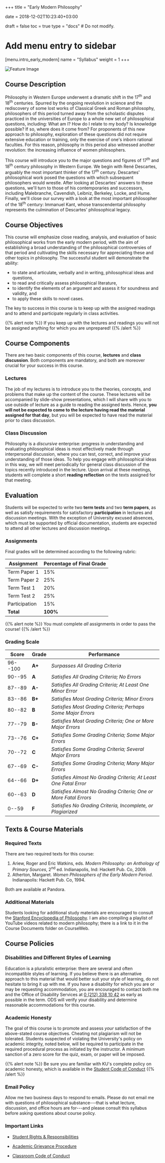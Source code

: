+++
title = "Early Modern Philosophy"

date = 2018-12-02T10:23:40+03:00

draft = false
toc = true
type = "docs"  # Do not modify.

# Add menu entry to sidebar
[menu.intro_early_modern]
  name = "Syllabus"
  weight = 1
+++

![Feature Image](dioptrique.jpg "Figures from Descartes' Optics")

<!-- {{% toc %}} -->

## Course Description

Philosophy in Western Europe underwent a dramatic shift in the 17<sup>th</sup> and 18<sup>th</sup> centuries. Spurred by the ongoing revolution in science and the rediscovery of some lost works of Classical Greek and Roman philosophy, philosophers of this period turned away from the scholastic disputes practiced in the universities of Europe to a whole new set of philosophical questions, including: What am I? How do I relate to my body? Is knowledge possible? If so, where does it come from? For proponents of this new approach to philosophy, exploration of these questions did not require extensive education or training, only the exercise of one's inborn rational faculties. For this reason, philosophy in this period also witnessed another revolution: the increasing influence of women philosophers.

This course will introduce you to the major questions and figures of 17<sup>th</sup> and 18<sup>th</sup> century philosophy in Western Europe. We begin with René Descartes, arguably the most important thinker of the 17<sup>th</sup> century. Descartes' philosophical work posed the questions with which subsequent philosophers would wrestle. After looking at Descartes' answers to these questions, we'll turn to those of his contemporaries and successors, including Malebranche, Cavendish, Leibniz, Berkeley, Locke, and Hume. Finally, we'll close our survey with a look at the most important philosopher of the 18<sup>th</sup> century: Immanuel Kant, whose transcendental philosophy represents the culmination of Descartes' philosophical legacy.


## Course Objectives

This course will emphasize close reading, analysis, and evaluation of basic philosophical works from the early modern period, with the aim of establishing a broad understanding of the philosophical controversies of that period and cultivating the skills necessary for appreciating these and other topics in philosophy. The successful student will demonstrate the ability:

- to state and articulate, verbally and in writing, philosophical ideas and questions,
- to read and critically assess philosophical literature,
- to identify the elements of an argument and assess it for soundness and validity, and
- to apply these skills to novel cases.

The key to success in this course is to keep up with the assigned readings and to attend and participate regularly in class activities.

{{% alert note %}}
If you keep up with the lectures and readings you will not be assigned anything for which you are unprepared!
{{% /alert %}}

## Course Components

There are two basic components of this course, **lectures** and **class discussion**. Both components are mandatory, and both are moreover crucial for your success in this course.

### Lectures

The job of my lectures is to introduce you to the theories, concepts, and problems that make up the content of the course. These lectures will be accompanied by slide-show presentations, which I will share with you to use outside of lecture as a guide to reading the assigned texts. Hence, **you will not be expected to come to the lecture having read the material assigned for that day**, but you will be expected to have read the material prior to class discussion.

### Class Discussion

Philosophy is a _discursive_ enterprise: progress in understanding and evaluating philosophical ideas is most effectively made through interpersonal discussion, where you can test, correct, and improve your understanding of those ideas. To help you engage with philosophical ideas in this way, we will meet periodically for  general class discussion of the topics recently introduced in the lecture. Upon arrival at these meetings, students will complete a short **reading reflection** on the texts assigned for that meeting.

## Evaluation

Students will be expected to write two **term tests** and two **term papers**, as well as satisfy requirements for satisfactory **participation** in lectures and discussion meetings. With the exception of University excused absences, which must be supported by official documentation, students are expected to attend all other lectures and discussion meetings.

### Assignments

Final grades will be determined according to the following rubric:

| Assignment      | Percentage of Final Grade |
|-----------------|---------------------------|
| Term Paper 1    | 15%                       |
| Term Paper 2    | 25%                       |
| Term Test 1     | 20%                       |
| Term Test 2     | 25%                       |
| Participation   | 15%                       |
| **Total**       | **100%**                  |

{{% alert note %}}
You must complete _all_ assignments in order to pass the course!
{{% /alert %}}

### Grading Scale

| **Score**  	| **Grade** | **Performance**                                              	    |
|------------ |-----------|-------------------------------------------------------------------|
| 96--100 	  | **A+** 	  | _Surpasses All Grading Criteria_                                	|
| 90--95   	  | **A**  	  | _Satisfies All Grading Criteria; No Errors_                      	|
| 87--89   	  | **A-** 	  | _Satisfies All Grading Criteria; At Least One Minor Error_       	|
| 83--86   	  | **B+** 	  | _Satisfies Most Grading Criteria; Minor Errors_                  	|
| 80--82   	  | **B**  	  | _Satisfies Most Grading Criteria; Perhaps Some Major Errors_     	|
| 77--79   	  | **B-** 	  | _Satisfies Most Grading Criteria; One or More Major Errors_      	|
| 73--76   	  | **C+** 	  | _Satisfies Some Grading Criteria; Some Major Errors_             	|
| 70--72   	  | **C**  	  | _Satisfies Some Grading Criteria; Several Major Errors_          	|
| 67--69   	  | **C-** 	  | _Satisfies Some Grading Criteria; Many Major Errors_             	|
| 64--66   	  | **D+** 	  | _Satisfies Almost No Grading Criteria; At Least One Fatal Error_ 	|
| 60--63   	  | **D**  	  | _Satisfies Almost No Grading Criteria; One or More Fatal Errors_ 	|
| 0--59    	  | **F**  	  | _Satisfies No Grading Criteria, Incomplete, or Plagiarized_      	|


## Texts & Course Materials

### Required Texts

There are two required texts for this course:

1. Ariew, Roger and Eric Watkins, eds. _Modern Philosophy: an Anthology of Primary Sources_, 2<sup>nd</sup> ed. Indianapolis, Ind: Hackett Pub. Co, 2009.
2. Atherton, Margaret. _Women Philosophers of the Early Modern Period_. Indianapolis: Hackett Pub. Co, 1994.

Both are available at Pandora.

### Additional Materials

Students looking for additional study materials are encouraged to consult the [Stanford Encyclopedia of Philosophy](https://plato.stanford.edu/). I am also compiling a playlist of YouTube videos related to modern philosophy; there is a link to it in the Course Documents folder on CourseWeb.

## Course Policies

### Disabilities and Different Styles of Learning

Education is a pluralistic enterprise: there are several and often incompatible styles of learning. If you believe there is an alternative approach to this material that would better suit your style of learning, do not hesitate to bring it up with me. If you have a disability for which you are or may be requesting accommodation, you are encouraged to contact both me and the Office of Disability Services at [0 (212) 338 10 42](tel:+90(212)3381042) as early as possible in the term. ODS will verify your disability and determine reasonable accommodations for this course.

### Academic Honesty

The goal of this course is to promote and assess _your_ satisfaction of the above-stated course objectives. Cheating not plagiarism will not be tolerated. Students suspected of violating the University's policy on academic integrity, noted below, will be required to participate in the required procedural process as initiated by the instructor. A minimum sanction of a zero score for the quiz, exam, or paper will be imposed.

{{% alert note %}}
Be sure you are familiar with KU's complete policy on academic honesty, which is available in the [Student Code of Conduct](https://vpaa.ku.edu.tr/academic/student-code-of-conduct\#09)
{{% /alert %}}

### Email Policy

Allow me two business days to respond to emails. Please do not email me with questions of philosophical substance---that is what lecture, discussion, and office hours are for---and please consult this syllabus before asking questions about course policy.


### Important Links

- [Student Rights \& Responsibilities](https://vpaa.ku.edu.tr/academic/student-code-of-conduct\#stdrights)

- [Academic Grievance Procedure](https://vpaa.ku.edu.tr/academic/grievance-procedures/)

- [Classroom Code of Conduct](https://vpaa.ku.edu.tr/academic/student-code-of-conduct/)
